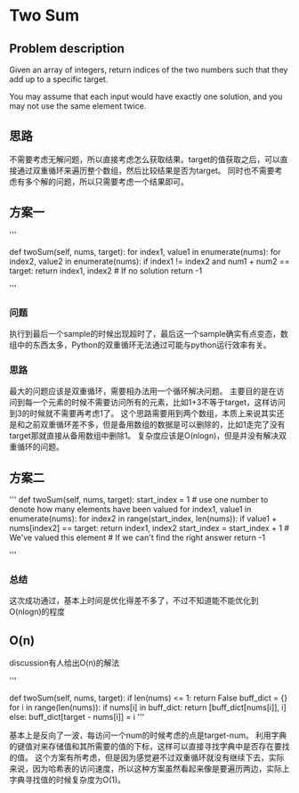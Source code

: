 # Two Sum

## Problem description

Given an array of integers, return indices of the two numbers such that they add up to a specific target.

You may assume that each input would have exactly one solution, and you may not use the same element twice.

## 思路

不需要考虑无解问题，所以直接考虑怎么获取结果。target的值获取之后，可以直接通过双重循环来遍历整个数组，然后比较结果是否为target。
同时也不需要考虑有多个解的问题，所以只需要考虑一个结果即可。


## 方案一

'''

def twoSum(self, nums, target):
	for index1, value1 in enumerate(nums):
		for index2, value2 in enumerate(nums):
			if index1 != index2 and num1 + num2 == target:
				return index1, index2
	# If no solution
	return -1

'''

### 问题

执行到最后一个sample的时候出现超时了，最后这一个sample确实有点变态，数组中的东西太多，Python的双重循环无法通过可能与python运行效率有关。

### 思路

最大的问题应该是双重循环，需要相办法用一个循环解决问题。
主要目的是在访问到每一个元素的时候不需要访问所有的元素，比如1+3不等于target，这样访问到3的时候就不需要再考虑1了。
这个思路需要用到两个数组，本质上来说其实还是和之前双重循环差不多，但是备用数组的数据是可以删除的，比如1走完了没有target那就直接从备用数组中删除1。
复杂度应该是O(nlogn)，但是并没有解决双重循环的问题。

## 方案二

'''
def twoSum(self, nums, target):
	start_index = 1 # use one number to denote how many elements have been valued
	for index1, value1 in enumerate(nums):
		for index2 in range(start_index, len(nums)):
			if value1 + nums[index2] == target:
				return index1, index2
		start_index = start_index + 1 # We've valued this element
	# If we can't find the right answer
	return -1

'''

### 总结

这次成功通过，基本上时间是优化得差不多了，不过不知道能不能优化到O(nlogn)的程度

## O(n)

discussion有人给出O(n)的解法

'''

def twoSum(self, nums, target):
	if len(nums) <= 1:
		return False
	buff_dict = {}
	for i in range(len(nums)):
		if nums[i] in buff_dict:
			return [buff_dict[nums[i]], i]
		else:
			buff_dict[target - nums[i]] = i
'''

基本上是反向了一波，每访问一个num的时候考虑的点是target-num。
利用字典的键值对来存储值和其所需要的值的下标，这样可以直接寻找字典中是否存在要找的值。
这个方案有所考虑，但是因为感觉避不过双重循环就没有继续下去，实际来说，因为哈希表的访问速度，所以这种方案虽然看起来像是要遍历两边，实际上字典寻找值的时候复杂度为O(1)。